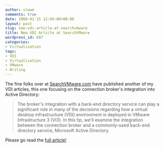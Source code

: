 ```yaml
---
author: slowe
comments: true
date: 2008-01-15 12:04:00+00:00
layout: post
slug: new-vdi-article-at-searchvmware
title: New VDI Article at SearchVMware
wordpress_id: 607
categories:
- Virtualization
tags:
- VDI
- Virtualization
- VMware
- Writing
---
```


The fine folks over at [SearchVMware.com](http://searchvmware.techtarget.com/) have published another of my VDI articles, this one focusing on the connection broker's integration into Active Directory:

>The broker's integration with a back-end directory service can play a significant role in many of the decisions regarding how a virtual desktop infrastructure (VDI) environment is deployed in VMware Infrastructure 3 (VI3). In this tip, we'll examine the integration between the connection broker and a commonly-used back-end directory service, Microsoft Active Directory.

Please go read the [full article!](http://searchvmware.techtarget.com/tip/0,289483,sid179_gci1293082,00.html)
